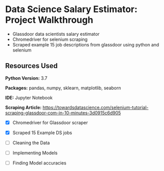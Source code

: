 # Data Science Salary Estimator: Project Walkthrough

* Glassdoor data scientists salary estimator 
* Chromedriver for selenium scraping
* Scraped example 15 job descriptions from glassdoor using python and selenium

## Resources Used

**Python Version:** 3.7

**Packages:** pandas, numpy, sklearn, matplotlib, seaborn

**IDE:** Jupyter Notebook

**Scraping Article:** https://towardsdatascience.com/selenium-tutorial-scraping-glassdoor-com-in-10-minutes-3d0915c6d905

- [x] Chromedriver for Glassdoor scraper
- [x] Scraped 15 Example DS jobs
- [ ] Cleaning the Data
- [ ] Implementing Models
- [ ] Finding Model accuracies

